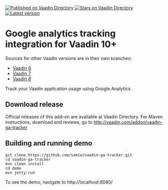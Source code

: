 [![Published on Vaadin  Directory](https://img.shields.io/badge/Vaadin%20Directory-published-00b4f0.svg)](https://vaadin.com/directory/component/googleanalyticstracker)
[![Stars on Vaadin Directory](https://img.shields.io/vaadin-directory/star/googleanalyticstracker.svg)](https://vaadin.com/directory/component/googleanalyticstracker)
[![Latest version](https://img.shields.io/vaadin-directory/v/googleanalyticstracker.svg)](https://vaadin.com/directory/component/googleanalyticstracker)

# Google analytics tracking integration for Vaadin 10+

Sources for other Vaadin versions are in their own branches:
* [Vaadin 6](https://github.com/samie/vaadin-ga-tracker/tree/vaadin6)
* [Vaadin 7](https://github.com/samie/vaadin-ga-tracker/tree/vaadin7)
* [Vaadin 8](https://github.com/samie/vaadin-ga-tracker/tree/vaadin8)

Track your Vaadin application usage using Google Analytics.

## Download release

Official releases of this add-on are available at Vaadin Directory. For Maven instructions, download and reviews, go to http://vaadin.com/addon/vaadin-ga-tracker

## Building and running demo

    git clone https://github.com/samie/vaadin-ga-tracker.git
    cd vaadin-ga-tracker
    mvn clean install
    cd demo
    mvn jetty:run

To see the demo, navigate to http://localhost:8080/

